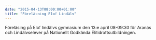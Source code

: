 ```yaml
---
date: "2015-04-13T08:00:00+01:00"
title: "Föreläsning Elof Lindälv"
---
```

Föreläsing på Elof lindälvs gymnasium den 13:e april 08-09:30 för Aranäs och Lindälvselever på Nationellt Godkända Elitidrottsutbildningen.
